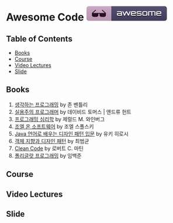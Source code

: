 # Awesome Code [![Awesome](../images/awesome_badge.svg)](https://github.com/sindresorhus/awesome)


## Table of Contents

- [Books](#books)
- [Course](#course)
- [Video Lectures](#video-lectures)
- [Slide](#slide)

## Books

1. [생각하는 프로그래밍](http://www.aladin.co.kr/shop/wproduct.aspx?ItemId=34229085) by 존 벤틀리
2. [실용주의 프로그래머](http://www.aladin.co.kr/shop/wproduct.aspx?ItemId=38786788) by 데이비드 토머스 | 앤드류 헌트
3. [프로그래밍 심리학](http://www.aladin.co.kr/shop/wproduct.aspx?ItemId=34228223) by 제럴드 M. 와인버그
4. [조엘 온 소프트웨어](http://www.aladin.co.kr/shop/wproduct.aspx?ItemId=553103) by 조엘 스폴스키
5. [Java 언어로 배우는 디자인 패턴 입문](http://www.aladin.co.kr/shop/wproduct.aspx?ItemId=2104376) by 
유키 히로시 
6. [객체 지향과 디자인 패턴](http://www.aladin.co.kr/shop/wproduct.aspx?ItemId=28301535) by 최범균
7. [Clean Code](http://www.aladin.co.kr/shop/wproduct.aspx?ItemId=34083680) by 로버트 C. 마틴
8. [폴리글랏 프로그래밍](http://www.aladin.co.kr/shop/wproduct.aspx?ItemId=37204348) by 임백준

## Course

## Video Lectures

## Slide


